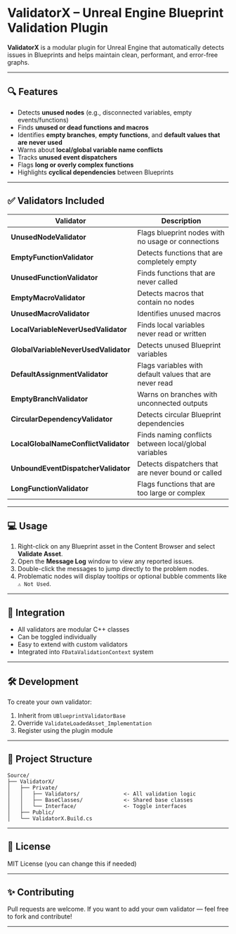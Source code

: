 # ValidatorX – Unreal Engine Blueprint Validation Plugin

**ValidatorX** is a modular plugin for Unreal Engine that automatically detects issues in Blueprints and helps maintain clean, performant, and error-free graphs.

---

## 🔍 Features

- Detects **unused nodes** (e.g., disconnected variables, empty events/functions)
- Finds **unused or dead functions and macros**
- Identifies **empty branches**, **empty functions**, and **default values that are never used**
- Warns about **local/global variable name conflicts**
- Tracks **unused event dispatchers**
- Flags **long or overly complex functions**
- Highlights **cyclical dependencies** between Blueprints

---

## ✅ Validators Included

| Validator                         | Description |
|----------------------------------|-------------|
| **UnusedNodeValidator**          | Flags blueprint nodes with no usage or connections |
| **EmptyFunctionValidator**       | Detects functions that are completely empty |
| **UnusedFunctionValidator**      | Finds functions that are never called |
| **EmptyMacroValidator**          | Detects macros that contain no nodes |
| **UnusedMacroValidator**         | Identifies unused macros |
| **LocalVariableNeverUsedValidator** | Finds local variables never read or written |
| **GlobalVariableNeverUsedValidator** | Detects unused Blueprint variables |
| **DefaultAssignmentValidator**   | Flags variables with default values that are never read |
| **EmptyBranchValidator**         | Warns on branches with unconnected outputs |
| **CircularDependencyValidator**  | Detects circular Blueprint dependencies |
| **LocalGlobalNameConflictValidator** | Finds naming conflicts between local/global variables |
| **UnboundEventDispatcherValidator** | Detects dispatchers that are never bound or called |
| **LongFunctionValidator**        | Flags functions that are too large or complex |

---

## 💻 Usage

1. Right-click on any Blueprint asset in the Content Browser and select **Validate Asset**.
2. Open the **Message Log** window to view any reported issues.
3. Double-click the messages to jump directly to the problem nodes.
4. Problematic nodes will display tooltips or optional bubble comments like `⚠ Not Used`.

---

## 🧩 Integration

- All validators are modular C++ classes
- Can be toggled individually
- Easy to extend with custom validators
- Integrated into `FDataValidationContext` system

---

## 🛠 Development

To create your own validator:
1. Inherit from `UBlueprintValidatorBase`
2. Override `ValidateLoadedAsset_Implementation`
3. Register using the plugin module

---

## 📂 Project Structure

```
Source/
├── ValidatorX/
│   ├── Private/
│   │   ├── Validators/              <- All validation logic
│   │   ├── BaseClasses/             <- Shared base classes
│   │   └── Interface/               <- Toggle interfaces
│   ├── Public/
│   └── ValidatorX.Build.cs
```

---

## 📜 License

MIT License (you can change this if needed)

---

## ✨ Contributing

Pull requests are welcome. If you want to add your own validator — feel free to fork and contribute!

---
